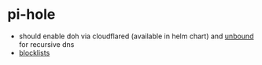 # pi-hole

- should enable doh via cloudflared (available in helm chart) and [unbound](https://docs.pi-hole.net/guides/dns/unbound/) for recursive dns
- [blocklists](https://github.com/hagezi/dns-blocklists)